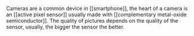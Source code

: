 Cameras are a common device in [[smartphone]], the heart of a camera is an [[active pixel sensor]] usually made with [[complementary metal-oxide semiconductor]].
The quality of pictures depends on the quality of the sensor, usually, the bigger the sensor the better.
